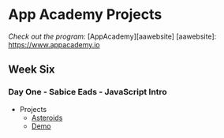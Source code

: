 # App Academy Projects

_Check out the program:_ [AppAcademy][aawebsite]
[aawebsite]: https://www.appacademy.io

## Week Six

### Day One - Sabice Eads - JavaScript Intro

+ Projects
  + [Asteroids][asteroids_code]
  + [Demo][asteroids_demo]

[asteroids_code]: ./D1_SabiceEads
[asteroids_demo]: https://pashdevore.github.io/asteroids
